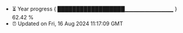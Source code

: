 - ⏳ Year progress { ██████████████████▁▁▁▁▁▁▁▁▁▁▁▁ } 62.42 %
- ⏰ Updated on Fri, 16 Aug 2024 11:17:09 GMT


